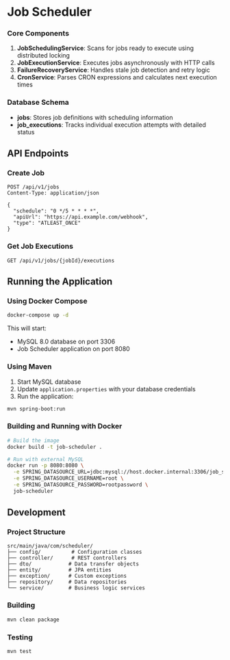 # Job Scheduler

### Core Components

1. **JobSchedulingService**: Scans for jobs ready to execute using distributed locking
2. **JobExecutionService**: Executes jobs asynchronously with HTTP calls
3. **FailureRecoveryService**: Handles stale job detection and retry logic
4. **CronService**: Parses CRON expressions and calculates next execution times

### Database Schema

- **jobs**: Stores job definitions with scheduling information
- **job_executions**: Tracks individual execution attempts with detailed status

## API Endpoints

### Create Job
```http
POST /api/v1/jobs
Content-Type: application/json

{
  "schedule": "0 */5 * * * *",
  "apiUrl": "https://api.example.com/webhook",
  "type": "ATLEAST_ONCE"
}
```

### Get Job Executions
```http
GET /api/v1/jobs/{jobId}/executions
```


## Running the Application

### Using Docker Compose

```bash
docker-compose up -d
```

This will start:
- MySQL 8.0 database on port 3306
- Job Scheduler application on port 8080

### Using Maven

1. Start MySQL database
2. Update `application.properties` with your database credentials
3. Run the application:

```bash
mvn spring-boot:run
```

### Building and Running with Docker

```bash
# Build the image
docker build -t job-scheduler .

# Run with external MySQL
docker run -p 8080:8080 \
  -e SPRING_DATASOURCE_URL=jdbc:mysql://host.docker.internal:3306/job_scheduler \
  -e SPRING_DATASOURCE_USERNAME=root \
  -e SPRING_DATASOURCE_PASSWORD=rootpassword \
  job-scheduler
```

## Development

### Project Structure
```
src/main/java/com/scheduler/
├── config/          # Configuration classes
├── controller/      # REST controllers
├── dto/            # Data transfer objects
├── entity/         # JPA entities
├── exception/      # Custom exceptions
├── repository/     # Data repositories
└── service/        # Business logic services
```

### Building
```bash
mvn clean package
```

### Testing
```bash
mvn test
```
